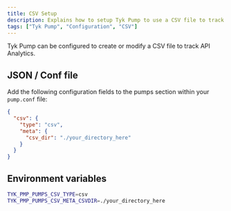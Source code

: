 ```yaml
---
title: CSV Setup
description: Explains how to setup Tyk Pump to use a CSV file to track API analytics
tags: ["Tyk Pump", "Configuration", "CSV"]
---
```


Tyk Pump can be configured to create or modify a CSV file to track API Analytics.

## JSON / Conf file

Add the following configuration fields to the pumps section within your `pump.conf` file:

```json
{
  "csv": {
    "type": "csv",
    "meta": {
      "csv_dir": "./your_directory_here"
    }
  }
}
```

## Environment variables

```bash
TYK_PMP_PUMPS_CSV_TYPE=csv
TYK_PMP_PUMPS_CSV_META_CSVDIR=./your_directory_here
```
